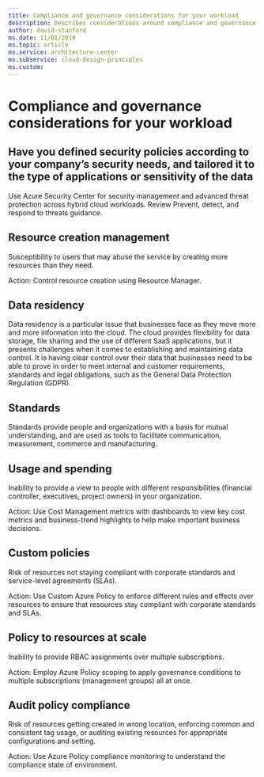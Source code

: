 ```yaml
---
title: Compliance and governance considerations for your workload
description: Describes considerations around compliance and governance requirements and how they may impact your workload.
author: david-stanford
ms.date: 11/01/2019
ms.topic: article
ms.service: architecture-center
ms.subservice: cloud-design-principles
ms.custom: 
---
```


# Compliance and governance considerations for your workload

## Have you defined security policies according to your company’s security needs, and tailored it to the type of applications or sensitivity of the data

Use Azure Security Center for security management and advanced threat protection across hybrid cloud workloads. Review Prevent, detect, and respond to threats guidance.

## Resource creation management

Susceptibility to users that may abuse the service by creating more resources than they need.

Action:
Control resource creation using Resource Manager.

## Data residency

Data residency is a particular issue that businesses face as they move more and more information into the cloud. The cloud provides flexibility for data storage, file sharing and the use of different SaaS applications, but it presents challenges when it comes to establishing and maintaining data control. It is having clear control over their data that businesses need to be able to prove in order to meet internal and customer requirements, standards and legal obligations, such as the General Data Protection Regulation (GDPR).

## Standards

Standards provide people and organizations with a basis for mutual understanding, and are used as tools to facilitate communication, measurement, commerce and manufacturing.

## Usage and spending

Inability to provide a view to people with different responsibilities (financial controller, executives, project owners) in your organization.

Action:
Use Cost Management metrics with dashboards to view key cost metrics and business-trend highlights to help make important business decisions.

## Custom policies

Risk of resources not staying compliant with corporate standards and service-level agreements (SLAs).

Action:
Use Custom Azure Policy to enforce different rules and effects over resources to ensure that resources stay compliant with corporate standards and SLAs.

## Policy to resources at scale

Inability to provide RBAC assignments over multiple subscriptions.

Action:
Employ Azure Policy scoping to apply governance conditions to multiple subscriptions (management groups) all at once.

## Audit policy compliance

Risk of resources getting created in wrong location, enforcing common and consistent tag usage, or auditing existing resources for appropriate configurations and setting.

Action:
Use Azure Policy compliance monitoring to understand the compliance state of environment.